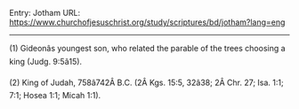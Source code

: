 Entry: Jotham
URL: https://www.churchofjesuschrist.org/study/scriptures/bd/jotham?lang=eng

---

(1) Gideonâs youngest son, who related the parable of the trees choosing a king (Judg. 9:5â15).

(2) King of Judah, 758â742Â B.C. (2Â Kgs. 15:5, 32â38; 2Â Chr. 27; Isa. 1:1; 7:1; Hosea 1:1; Micah 1:1).
